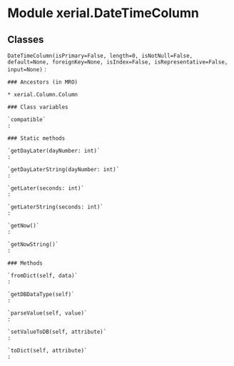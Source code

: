 Module xerial.DateTimeColumn
============================

Classes
-------

`DateTimeColumn(isPrimary=False, length=0, isNotNull=False, default=None, foreignKey=None, isIndex=False, isRepresentative=False, input=None)`
:   

    ### Ancestors (in MRO)

    * xerial.Column.Column

    ### Class variables

    `compatible`
    :

    ### Static methods

    `getDayLater(dayNumber: int)`
    :

    `getDayLaterString(dayNumber: int)`
    :

    `getLater(seconds: int)`
    :

    `getLaterString(seconds: int)`
    :

    `getNow()`
    :

    `getNowString()`
    :

    ### Methods

    `fromDict(self, data)`
    :

    `getDBDataType(self)`
    :

    `parseValue(self, value)`
    :

    `setValueToDB(self, attribute)`
    :

    `toDict(self, attribute)`
    :